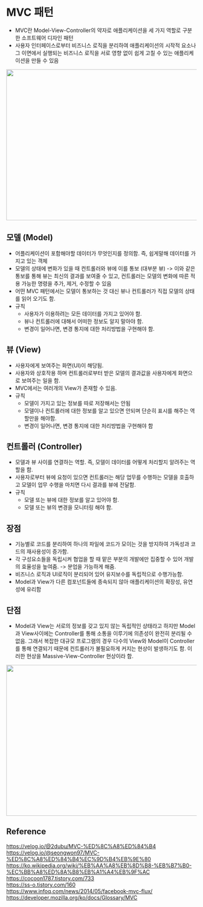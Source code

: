 # MVC 패턴
  - MVC란 Model-View-Controller의 약자로 애플리케이션을 세 가지 역할로 구분한 소프트웨어 디자인 패턴
  - 사용자 인터페이스로부터 비즈니스 로직을 분리하여 애플리케이션의 시작적 요소나 그 이면에서 실행되는 비즈니스 로직을 서로 영향 없이 쉽게 고칠 수 있는 애플리케이션을 만들 수 있음

<p align ="center">
  <img src="https://developer.mozilla.org/en-US/docs/Glossary/MVC/model-view-controller-light-blue.png" width = 800px height = 400px>
</p>


## 모델 (Model)
  - 어플리케이션이 포함해야할 데이터가 무엇인지를 정의함. 즉, 쉽게말해 데이터를 가지고 있는 객체
  - 모델의 상태에 변화가 있을 때 컨트롤러와 뷰에 이를 통보 (대부분 뷰) -> 이와 같은 통보를 통해 뷰는 최신의 결과를 보여줄 수 있고, 컨트롤러는 모델의 변화에 따른 적용 가능한 명령을 추가, 제거, 수정할 수 있음
  - 어떤 MVC 패턴에서는 모델이 통보하는 것 대신 뷰나 컨트롤러가 직접 모델의 상태를 읽어 오기도 함.
  - 규칙 
    - 사용자가 이용하려는 모든 데이터를 가지고 있어야 함.
    - 뷰나 컨트롤러에 대해서 어떠한 정보도 알지 말아야 함.
    - 변경이 일어나면, 변경 통지에 대한 처리방법을 구현해야 함.

## 뷰 (View)
  - 사용자에게 보여주는 화면(UI)이 해당됨.
  - 사용자와 상호작용 하며 컨트롤러로부터 받은 모델의 결과값을 사용자에게 화면으로 보여주는 일을 함.
  - MVC에서는 여러개의 View가 존재할 수 있음.
  - 규칙
    - 모델이 가지고 있는 정보를 따로 저장해서는 안됨
    - 모델이나 컨트롤러에 대한 정보를 알고 있으면 안되며 단순히 표시를 해주는 역할만을 해야함.
    - 변경이 일어나면, 변경 통지에 대한 처리방법을 구현해야 함

## 컨트롤러 (Controller)
  - 모델과 뷰 사이를 연결하는 역할. 즉, 모델이 데이터를 어떻게 처리할지 알려주는 역할을 함.
  - 사용자로부터 뷰에 요청이 있으면 컨트롤러는 해당 업무를 수행하는 모델을 호출하고 모델이 업무 수행을 마치면 다시 결과를 뷰에 전달함.
  - 규칙
    - 모델 또는 뷰에 대한 정보를 알고 있어야 함.
    - 모델 또는 뷰의 변경을 모니터링 해야 함.

## 장점
  - 기능별로 코드를 분리하여 하나의 파일에 코드가 모이는 것을 방지하여 가독성과 코드의 재사용성이 증가함.
  - 각 구성요소들을 독립시켜 협업을 할 때 맡은 부분의 개발에만 집중할 수 있어 개발의 효율성을 높여줌. -> 분업을 가능하게 해줌.
  - 비즈니스 로직과 UI로직이 분리되어 있어 유지보수를 독립적으로 수행가능함.
  - Model과 View가 다른 컴포넌트들에 종속되지 않아 애플리케이션의 확장성, 유연성에 유리함

## 단점
  - Model과 View는 서로의 정보를 갖고 있지 않는 독립적인 상태라고 하지만 Model과 View사이에는 Controller를 통해 소통을 이루기에 의존성이 완전히 분리될 수 없음.
  그래서 복잡한 대규모 프로그램의 경우 다수의 View와 Model이 Controller를 통해 연결되기 때문에 컨트롤러가 불필요하게 커지는 현상이 발생하기도 함.
  이러한 현상을 Massive-View-Controller 현상이라 함.
  
<p align ="center">
  <img src="https://imgopt.infoq.com/fit-in/1200x2400/filters:quality(80)/filters:no_upscale()/news/2014/05/facebook-mvc-flux/en/resources/flux-react-mvc.png" width = 800px height = 400px>
</p>

## Reference
https://velog.io/@2dubu/MVC-%ED%8C%A8%ED%84%B4  
https://velog.io/@seongwon97/MVC-%ED%8C%A8%ED%84%B4%EC%9D%B4%EB%9E%80  
https://ko.wikipedia.org/wiki/%EB%AA%A8%EB%8D%B8-%EB%B7%B0-%EC%BB%A8%ED%8A%B8%EB%A1%A4%EB%9F%AC  
https://cocoon1787.tistory.com/733  
https://ss-o.tistory.com/160  
https://www.infoq.com/news/2014/05/facebook-mvc-flux/  
https://developer.mozilla.org/ko/docs/Glossary/MVC  
